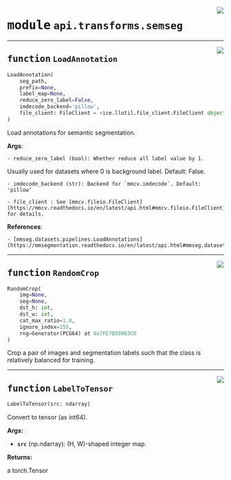 <!-- markdownlint-disable -->

<a href="https://github.com/tjyuyao/ice-learn/blob/main/ice/api/transforms/semseg.py#L0"><img align="right" style="float:right;" src="https://img.shields.io/badge/-source-cccccc?style=flat-square"></a>

# <kbd>module</kbd> `api.transforms.semseg`







---

<a href="https://github.com/tjyuyao/ice-learn/blob/main/ice/llutil/dictprocess.py#L12"><img align="right" style="float:right;" src="https://img.shields.io/badge/-source-cccccc?style=flat-square"></a>

## <kbd>function</kbd> `LoadAnnotation`

```python
LoadAnnotation(
    seg_path,
    prefix=None,
    label_map=None,
    reduce_zero_label=False,
    imdecode_backend='pillow',
    file_client: FileClient = <ice.llutil.file_client.FileClient object at 0x7fe7b5817280>
)
```

Load annotations for semantic segmentation.


**Args**:

    - reduce_zero_label (bool): Whether reduce all label value by 1.
 Usually used for datasets where 0 is background label.
 Default: False.

    - imdecode_backend (str): Backend for `mmcv.imdecode`. Default: 'pillow'

    - file_client : See [mmcv.fileio.FileClient](https://mmcv.readthedocs.io/en/latest/api.html#mmcv.fileio.FileClient) for details.


**References**:

    - [mmseg.datasets.pipelines.LoadAnnotations](https://mmsegmentation.readthedocs.io/en/latest/api.html#mmseg.datasets.pipelines.LoadAnnotations)





---

<a href="https://github.com/tjyuyao/ice-learn/blob/main/ice/llutil/dictprocess.py#L58"><img align="right" style="float:right;" src="https://img.shields.io/badge/-source-cccccc?style=flat-square"></a>

## <kbd>function</kbd> `RandomCrop`

```python
RandomCrop(
    img=None,
    seg=None,
    dst_h: int,
    dst_w: int,
    cat_max_ratio=1.0,
    ignore_index=255,
    rng=Generator(PCG64) at 0x7FE7B58063C0
)
```

Crop a pair of images and segmentation labels such that the class is relatively balanced for training.





---

<a href="https://github.com/tjyuyao/ice-learn/blob/main/ice/llutil/dictprocess.py#L86"><img align="right" style="float:right;" src="https://img.shields.io/badge/-source-cccccc?style=flat-square"></a>

## <kbd>function</kbd> `LabelToTensor`

```python
LabelToTensor(src: ndarray)
```

Convert to tensor (as int64).




**Args:**


 - <b>`src`</b> (np.ndarray):  (H, W)-shaped integer map.




**Returns:**

a torch.Tensor





